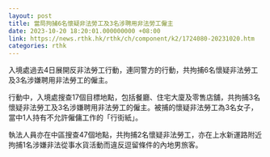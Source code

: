 ```yaml
---
layout: post
title: 當局拘捕6名懷疑非法勞工及3名涉聘用非法勞工僱主
date: 2023-10-20 18:20:01.000000000 +08:00
link: https://news.rthk.hk/rthk/ch/component/k2/1724080-20231020.htm
categories: rthk
---
```


入境處過去4日展開反非法勞工行動，連同警方的行動，共拘捕6名懷疑非法勞工及3名涉嫌聘用非法勞工的僱主。

行動中，入境處搜查17個目標地點，包括餐廳、住宅大廈及零售店舖，共拘捕3名懷疑非法勞工及3名涉嫌聘用非法勞工的僱主。被捕的懷疑非法勞工為3名女子，當中1人持有不允許僱傭工作的「行街紙」。

執法人員亦在中區搜查47個地點，共拘捕2名懷疑非法勞工，亦在上水新運路附近拘捕1名涉嫌非法從事水貨活動而違反逗留條件的內地男旅客。
